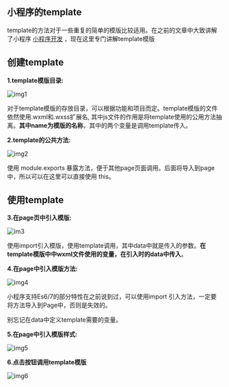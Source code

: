 ## 小程序的template

template的方法对于一些重复的简单的模版比较适用。在之前的文章中大致讲解了小程序 [小程序开发](https://github.com/HerryLo/Record/blob/master/other/%E5%B0%8F%E7%A8%8B%E5%BA%8F%E5%BC%80%E5%8F%91.md)
，现在这里专门讲解template模版
## 创建template

**1.template模版目录:**

![img1](https://raw.githubusercontent.com/HerryLo/Knowledge/master/Img/1532526492429.jpg)

对于template模版的存放目录，可以根据功能和项目而定。template模版的文件依然使用.wxml和.wxss扩展名, 其中js文件的作用是将template使用的公用方法抽离。**其中name为模版的名称**，其中的两个变量是调用template传入。

**2.template的公共方法:**

![img2](https://raw.githubusercontent.com/HerryLo/Knowledge/master/Img/1532527136457.jpg)

使用 module.exports 暴露方法，便于其他page页面调用。后面将导入到page中，所以可以在这里可以直接使用 this。

## 使用template

**3.在page页中引入模版:**

![im3](https://raw.githubusercontent.com/HerryLo/Knowledge/master/Img/1532528038421.jpg)

使用import引入模版，使用template调用，其中data中就是传入的参数。**在template模版中中wxml文件使用的变量，在引入时的data中传入**。

**4.在page中引入模版方法:**

![img4](https://raw.githubusercontent.com/HerryLo/Knowledge/master/Img/1532528443993.jpg)

小程序支持Es6/7的部分特性在之前说到过，可以使用import 引入方法，一定要将方法导入到Page中，否则是失效的。

别忘记在data中定义template需要的变量。

**5.在page中引入模版样式:**

![img5](https://raw.githubusercontent.com/HerryLo/Knowledge/master/Img/1532529024205.jpg)

**6.点击按钮调用template模版**

![img6](https://raw.githubusercontent.com/HerryLo/Knowledge/master/Img/1532529149915.jpg)
